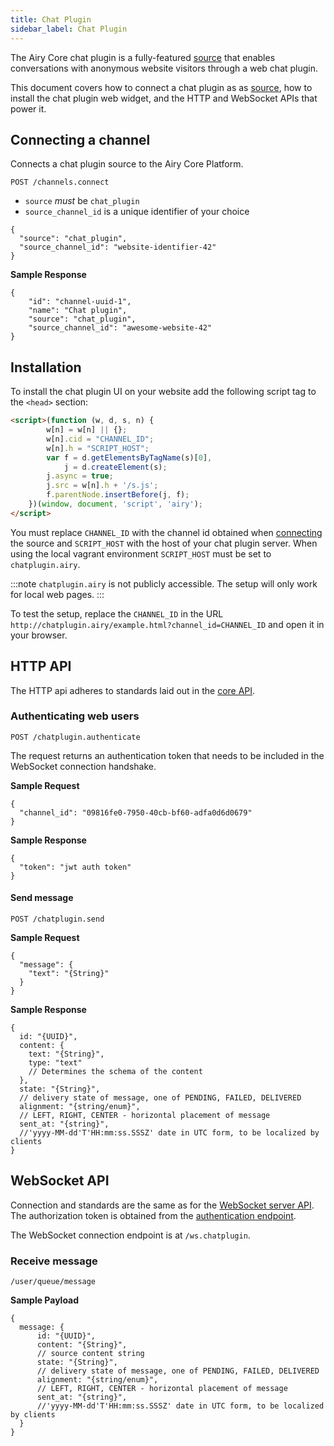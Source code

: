 ```yaml
---
title: Chat Plugin
sidebar_label: Chat Plugin
---
```


The Airy Core chat plugin is a fully-featured [source](/glossary.md#source)
that enables conversations with anonymous website visitors through a web chat
plugin.

This document covers how to connect a chat plugin as as
[source](/glossary.md#source), how to  install the chat plugin web widget, and the
HTTP and WebSocket APIs that power it.

## Connecting a channel

Connects a chat plugin source to the Airy Core Platform.

```
POST /channels.connect
```

- `source` *must* be `chat_plugin`
- `source_channel_id` is a unique identifier of your choice

```json5
{
  "source": "chat_plugin",
  "source_channel_id": "website-identifier-42"
}
```

**Sample Response**

```json5
{
	"id": "channel-uuid-1",
    "name": "Chat plugin",
    "source": "chat_plugin",
    "source_channel_id": "awesome-website-42"
}
```

## Installation

To install the chat plugin UI on your website add the following script tag to
the `<head>` section:

```html
<script>(function (w, d, s, n) {
        w[n] = w[n] || {};
        w[n].cid = "CHANNEL_ID";
        w[n].h = "SCRIPT_HOST";
        var f = d.getElementsByTagName(s)[0],
            j = d.createElement(s);
        j.async = true;
        j.src = w[n].h + '/s.js';
        f.parentNode.insertBefore(j, f);
    })(window, document, 'script', 'airy');
</script>
```

You must replace `CHANNEL_ID` with the channel id obtained when
[connecting](#connecting-a-channel) the source and `SCRIPT_HOST` with the host
of your chat plugin server. When using the local vagrant environment
`SCRIPT_HOST` must be set to `chatplugin.airy`.

:::note
`chatplugin.airy` is not publicly accessible. The setup will only work for local web pages.
:::

To test the setup, replace the `CHANNEL_ID` in the URL
`http://chatplugin.airy/example.html?channel_id=CHANNEL_ID` and open it in your
browser.

## HTTP API

The HTTP api adheres to standards laid out in the [core
API](api/http.md#introduction).

### Authenticating web users

`POST /chatplugin.authenticate`

The request returns an authentication token that needs to be included in the
WebSocket connection handshake.

**Sample Request**

```json5
{
  "channel_id": "09816fe0-7950-40cb-bf60-adfa0d6d0679"
}
```

**Sample Response**

```json5
{
  "token": "jwt auth token"
}
```

#### Send message

`POST /chatplugin.send`

**Sample Request**

```json5
{
  "message": {
    "text": "{String}"
  }
}
```

**Sample Response**

```json5
{
  id: "{UUID}",
  content: {
    text: "{String}",
    type: "text"
    // Determines the schema of the content
  },
  state: "{String}",
  // delivery state of message, one of PENDING, FAILED, DELIVERED
  alignment: "{string/enum}",
  // LEFT, RIGHT, CENTER - horizontal placement of message
  sent_at: "{string}",
  //'yyyy-MM-dd'T'HH:mm:ss.SSSZ' date in UTC form, to be localized by clients
}
```

## WebSocket API

Connection and standards are the same as for the [WebSocket server
API](api/websocket.md). The authorization token is obtained from the
[authentication endpoint](#authenticating-web-users).

The WebSocket connection endpoint is at `/ws.chatplugin`.

### Receive message

`/user/queue/message`

**Sample Payload**

```json5
{
  message: {
      id: "{UUID}",
      content: "{String}",
      // source content string
      state: "{String}",
      // delivery state of message, one of PENDING, FAILED, DELIVERED
      alignment: "{string/enum}",
      // LEFT, RIGHT, CENTER - horizontal placement of message
      sent_at: "{string}",
      //'yyyy-MM-dd'T'HH:mm:ss.SSSZ' date in UTC form, to be localized by clients
  }
}
```
